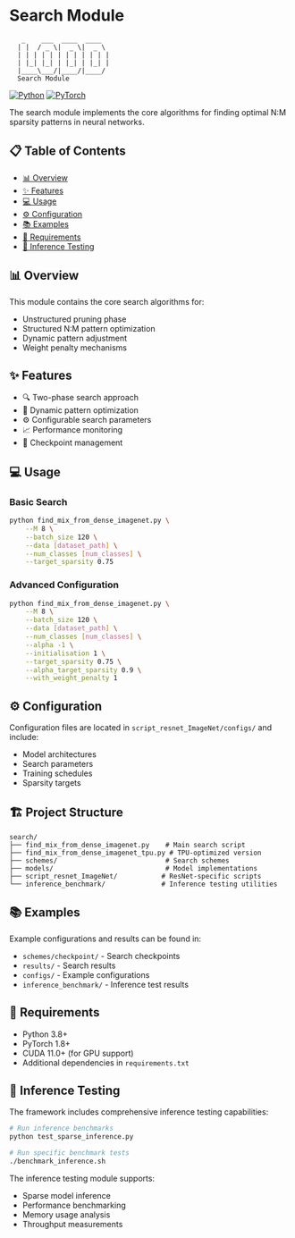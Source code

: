 # Search Module

```
   _    ___  ____  ____
  | |  / _ \|  _ \|  _ \
  | | | | | | | | | | | |
  | |_| |_| | |_| | |_| |
  |____\___/|____/|____/
  Search Module
```

[![Python](https://img.shields.io/badge/Python-3.8%2B-blue)](https://www.python.org/)
[![PyTorch](https://img.shields.io/badge/PyTorch-1.8%2B-orange)](https://pytorch.org/)

The search module implements the core algorithms for finding optimal N:M sparsity patterns in neural networks.

## 📋 Table of Contents

- [📊 Overview](#overview)
- [✨ Features](#features)
- [💻 Usage](#usage)
- [⚙️ Configuration](#configuration)
- [📚 Examples](#examples)
- [🔧 Requirements](#requirements)
- [🚀 Inference Testing](#inference-testing)

<a id="overview"></a>
## 📊 Overview

This module contains the core search algorithms for:
- Unstructured pruning phase
- Structured N:M pattern optimization
- Dynamic pattern adjustment
- Weight penalty mechanisms

<a id="features"></a>
## ✨ Features

- 🔍 Two-phase search approach
- 🎯 Dynamic pattern optimization
- ⚙️ Configurable search parameters
- 📈 Performance monitoring
- 💾 Checkpoint management

<a id="usage"></a>
## 💻 Usage

### Basic Search

```bash
python find_mix_from_dense_imagenet.py \
    --M 8 \
    --batch_size 120 \
    --data [dataset_path] \
    --num_classes [num_classes] \
    --target_sparsity 0.75
```

### Advanced Configuration

```bash
python find_mix_from_dense_imagenet.py \
    --M 8 \
    --batch_size 120 \
    --data [dataset_path] \
    --num_classes [num_classes] \
    --alpha -1 \
    --initialisation 1 \
    --target_sparsity 0.75 \
    --alpha_target_sparsity 0.9 \
    --with_weight_penalty 1
```

<a id="configuration"></a>
## ⚙️ Configuration

Configuration files are located in `script_resnet_ImageNet/configs/` and include:
- Model architectures
- Search parameters
- Training schedules
- Sparsity targets

<a id="project-structure"></a>
## 🏗️ Project Structure

```
search/
├── find_mix_from_dense_imagenet.py    # Main search script
├── find_mix_from_dense_imagenet_tpu.py # TPU-optimized version
├── schemes/                           # Search schemes
├── models/                            # Model implementations
├── script_resnet_ImageNet/           # ResNet-specific scripts
└── inference_benchmark/              # Inference testing utilities
```

<a id="examples"></a>
## 📚 Examples

Example configurations and results can be found in:
- `schemes/checkpoint/` - Search checkpoints
- `results/` - Search results
- `configs/` - Example configurations
- `inference_benchmark/` - Inference test results

<a id="requirements"></a>
## 🔧 Requirements

- Python 3.8+
- PyTorch 1.8+
- CUDA 11.0+ (for GPU support)
- Additional dependencies in `requirements.txt`

<a id="inference-testing"></a>
## 🚀 Inference Testing

The framework includes comprehensive inference testing capabilities:

```bash
# Run inference benchmarks
python test_sparse_inference.py

# Run specific benchmark tests
./benchmark_inference.sh
```

The inference testing module supports:
- Sparse model inference
- Performance benchmarking
- Memory usage analysis
- Throughput measurements 